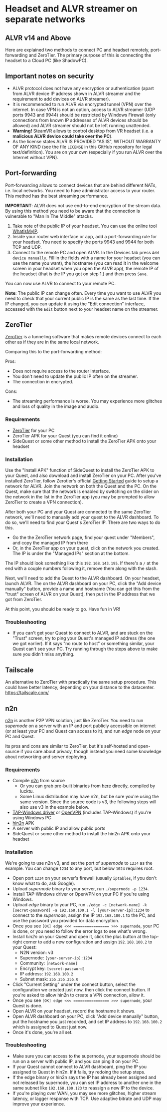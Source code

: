 # Headset and ALVR streamer on separate networks

## ALVR v14 and Above

Here are explained two methods to connect PC and headset remotely, port-forwarding and ZeroTier. The primary purpose of this is connecting the headset to a Cloud PC (like ShadowPC).

## Important notes on security

* ALVR protocol does not have any encryption or authentication (apart from ALVR device IP address shown in ALVR streamer and the requirement to add devices on ALVR streamer).
* It is recommended to run ALVR via encrypted tunnel (VPN) over the internet. In case VPN is not an option, access to ALVR streamer (UDP ports 9943 and 9944) should be restricted by Windows Firewall (only connections from known IP addresses of ALVR devices should be allowed) and ALVR streamer should not be left running unattended.
* **Warning!** SteamVR allows to control desktop from VR headset (i.e. a **malicious ALVR device could take over the PC**).
* As the license states ALVR IS PROVIDED "AS IS", WITHOUT WARRANTY OF ANY KIND (see the file `LICENSE` in this GitHub repository for legal text/definition). You are on your own (especially if you run ALVR over the Internet without VPN).

## Port-forwarding

Port-forwarding allows to connect devices that are behind different NATs, i.e. local networks. You need to have administrator access to your router. This method has the best streaming performance.

**IMPORTANT**: ALVR does not use end-to-end encryption of the stream data. By using this method you need to be aware that the connection is vulnerable to "Man In The Middle" attacks.

1. Take note of the public IP of your headset. You can use the online tool [WhatIsMyIP](https://www.whatismyip.com/).
2. Inside your router web interface or app, add a port-forwarding rule for your headset. You need to specify the ports 9943 and 9944 for both TCP and UDP.
3. Connect to the remote PC and open ALVR. In the Devices tab press `Add device manually`. Fill in the fields with a name for your headset (you can use the name you want), the hostname (you can read it in the welcome screen in your headset when you open the ALVR app), the remote IP of the headset (that is the IP you got on step 1.) and then press `Save`.

You can now use ALVR to connect to your remote PC.

**Note**: The public IP can change often. Every time you want to use ALVR you need to check that your current public IP is the same as the last time. If the IP changed, you can update it using the "Edit connection" interface, accessed with the `Edit` button next to your headset name on the streamer.

## ZeroTier

[ZeroTier](https://www.zerotier.com/) is a tunneling software that makes remote devices connect to each other as if they are in the same local network.

Comparing this to the port-forwarding method:

Pros:

* Does not require access to the router interface.
* You don't need to update the public IP often on the streamer.
* The connection in encrypted.

Cons:

* The streaming performance is worse. You may experience more glitches and loss of quality in the image and audio.

### Requirements

* [ZeroTier](https://www.zerotier.com/) for your PC
* ZeroTier APK for your Quest (you can find it online)
* SideQuest or some other method to install the ZeroTier APK onto your headset

### Installation

Use the "Install APK" function of SideQuest to install the ZeroTier APK to your Quest, and also download and install ZeroTier on your PC. After you've installed ZeroTier, follow Zerotier's official [Getting Started](https://zerotier.atlassian.net/wiki/spaces/SD/pages/8454145/Getting+Started+with+ZeroTier) guide to setup a network for ALVR. Join the network on both the Quest and the PC. On the Quest, make sure that the network is enabled by switching on the slider on the network in the list in the ZeroTier app (you may be prompted to allow ZeroTier to create a VPN connection).

After both your PC and your Quest are connected to the same ZeroTier network, we'll need to manually add your quest to the ALVR dashboard. To do so, we'll need to find your Quest's ZeroTier IP. There are two ways to do this.

* Go the the ZeroTier network page, find your quest under "Members", and copy the managed IP from there
* Or, in the ZeroTier app on your quest, click on the network you created. The IP is under the "Managed IPs" section at the bottom.

The IP should look something like this `192.168.143.195`. If there's a `/` at the end with a couple numbers following it, remove them along with the slash.

Next, we'll need to add the Quest to the ALVR dashboard. On your headset, launch ALVR. The on the ALVR dashboard on your PC, click the "Add device manually" button, provide a name and hostname (You can get this from the "trust" screen of ALVR on your Quest), then put in the IP address that we got from ZeroTier.

At this point, you should be ready to go. Have fun in VR!

### Troubleshooting

* If you can't get your Quest to connect to ALVR, and are stuck on the "Trust" screen, try to ping your Quest's managed IP address (the one we got earlier). If it says "no route to host" or something similar, your Quest can't see your PC. Try running through the steps above to make sure you didn't miss anything.

## Tailscale

An alternative to ZeroTier with practically the same setup procedure. This could have better latency, depending on your distance to the datacenter.
<https://tailscale.com/>

## n2n

[n2n](https://github.com/ntop/n2n) is another P2P VPN solution, just like ZeroTier. You need to run _supernode_ on a server with an IP and port publicly accessible on internet (or at least your PC and Quest can access to it), and run _edge_ node on your PC and Quest.

Its pros and cons are similar to ZeroTier, but it's self-hosted and open-source if you care about privacy, though instead you need some knowledge about networking and server deploying.

### Requirements

* Compile [n2n](https://github.com/ntop/n2n) from source
  * Or you can grab pre-built binaries from [here](https://github.com/lucktu/n2n) directly, compiled by lucktu.
  * Some Linux distribution may have n2n, but be sure you're using the same version. Since the source code is v3, the following steps will also use v3 in the example below.
* [TAP-Windows driver](https://community.openvpn.net/openvpn/wiki/GettingTapWindows) or [OpenVPN](https://openvpn.net/community/) (includes TAP-Windows) if you're using Windows PC
* [hin2n](https://github.com/switch-iot/hin2n) APK
* A server with public IP and allow public ports
* SideQuest or some other method to install the hin2n APK onto your headset

### Installation

We're going to use n2n v3, and set the port of _supernode_ to `1234` as the example. You can change `1234` to any port, but below `1024` requires root.

* Open port `1234` on your server's firewall (usually `iptables`, if you don't know what to do, ask Google).
* Upload _supernode_ binary to your server, run `./supernode -p 1234`.
* Install TAP-Windows driver or OpenVPN on your PC if you're using Windows.
* Upload _edge_ binary to your PC, run `./edge -c [network-name] -k [secret-password] -a 192.168.100.1 -l [your-server-ip]:1234` to connect to the _supernode_, assign the IP `192.168.100.1` to the PC, and use the password you provided for data encryption.
* Once you see `[OK] edge <<< ================ >>> supernode`, your PC is done, or you need to follow the error logs to see what's wrong.
* Install _hin2n_ on your Quest and open it, click the plus button at the top-right corner to add a new configuration and assign `192.168.100.2` to your Quest:
  * N2N version: v3
  * Supernode: `[your-server-ip]:1234`
  * Community: `[network-name]`
  * Encrypt key: `[secret-password]`
  * IP address: `192.168.100.2`
  * Subnet mask: `255.255.255.0`
* Click "Current Setting" under the connect button, select the configuration we created just now, then click the connect button. If you're asked to allow hin2n to create a VPN connection, allow it.
* Once you see `[OK] edge <<< ================ >>> supernode`, your Quest is done.
* Open ALVR on your headset, record the hostname it shows.
* Open ALVR dashboard on your PC, click "Add device manually" button, put the hostname you just recorded, and set IP address to `192.168.100.2` which is assigned to Quest just now.
* Once it's done, you're all set.

### Troubleshooting

* Make sure you can access to the supernode, your supernode should be run on a server with public IP, and you can ping it on your PC.
* If your Quest cannot connect to ALVR dashboard, ping the IP you assigned to Quest in hin2n. If it fails, try redoing the setup steps.
* If the edge binary or hin2n says the IP has already been assigned and not released by supernode, you can set IP address to another one in the same subnet like `192.168.100.123` to reassign a new IP to the device.
* If you're playing over WAN, you may see more glitches, higher stream latency, or lagger response with TCP. Use adaptive bitrate and UDP may improve your experience.

